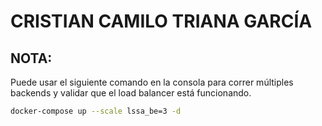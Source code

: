 # CRISTIAN CAMILO TRIANA GARCÍA

## NOTA:
Puede usar el siguiente comando en la consola para correr múltiples backends y validar que el load balancer está funcionando.

```bash
docker-compose up --scale lssa_be=3 -d
```
